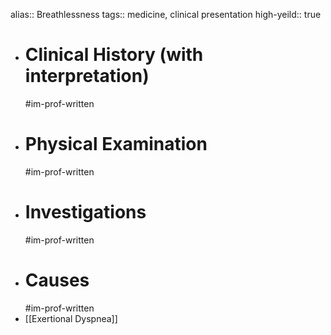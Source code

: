 alias:: Breathlessness
tags:: medicine, clinical presentation
high-yeild:: true

- # Clinical History (with interpretation)
  #im-prof-written
- # Physical Examination
  #im-prof-written
- # Investigations
  #im-prof-written
- # Causes
  #im-prof-written
- [[Exertional Dyspnea]]